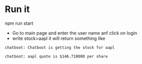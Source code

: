 # Run it
npm run start

- Go to main page and enter the user name anf click on login
- write stock=aapl
it will return something like 

```
chatboot: Chatboot is getting the stock for aapl

chatboot: aapl quote is $146.710000 per share
```
